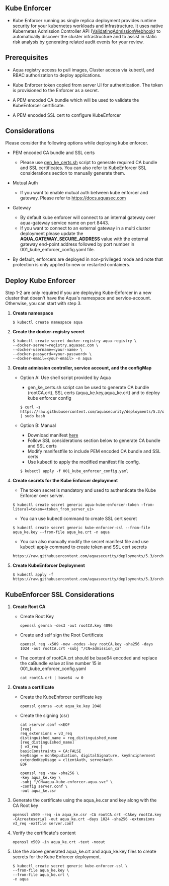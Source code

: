 ## Kube Enforcer

- Kube Enforcer running as single replica deployment provides runtime security for your kubernetes workloads and infrastructure. It uses native Kubernetes Admission Controller API ([ValidatingAdmissionWebhook](https://kubernetes.io/docs/reference/access-authn-authz/admission-controllers/)) to automatically discover the cluster infrastructure and to assist in static risk analysis by generating related audit events for your review.

## Prerequisites

- Aqua registry access to pull images, Cluster access via kubectl, and RBAC authorization to deploy applications.

- Kube Enforcer token copied from server UI for authentication. The token is provisioned to the Enforcer as a secret.

- A PEM encoded CA bundle which will be used to validate the KubeEnforcer certificate.

- A PEM encoded SSL cert to configure KubeEnforcer

## Considerations

Please consider the following options while deploying kube enforcer.

- PEM encoded CA bundle and SSL certs
  - Please use [gen_ke_certs.sh](https://github.com/aquasecurity/deployments/tree/5.3/orchestrators/kubernetes/manifests/aqua_csp_009_enforcer/kube_enforcer/gen_ke_certs.sh) script to generate required CA bundle and SSL certificates. You can also refer to KubeEnforcer SSL considerations section to manually generate them.

- Mutual Auth
  - If you want to enable mutual auth between kube enforcer and gateway. Please refer to https://docs.aquasec.com

- Gateway
  - By default kube enforcer will connect to an internal gateway over aqua-gateway service name on port 8443.
  - If you want to connect to an external gateway in a multi cluster deployment please update the **AQUA_GATEWAY_SECURE_ADDRESS** value with the external gateway end-point address followed by port number in 001_kube_enforcer_config.yaml file.

- By default, enforcers are deployed in non-privileged mode and note that protection is only applied to new or restarted containers.


## Deploy Kube Enforcer

Step 1-2 are only required if you are deploying Kube-Enforcer in a new cluster that doesn't have the Aqua's namespace and service-account. Otherwise, you can start with step 3.

1. **Create namespace**

   ```SHELL
   $ kubectl create namespace aqua
   ```

2. **Create the docker-registry secret**

   ```shell
   $ kubectl create secret docker-registry aqua-registry \
   --docker-server=registry.aquasec.com \
   --docker-username=<your-name> \
   --docker-password=<your-password> \
   --docker-email=<your-email> -n aqua
   ```

3. **Create admission controller, service account, and the configMap**
   - Option A: Use shell script provided by Aqua
        - gen_ke_certs.sh script can be used to generate CA bundle (rootCA.crt), SSL certs (aqua_ke.key,aqua_ke.crt) and to deploy kube enforcer config
        
        ```shell
        $ curl -s https://raw.githubusercontent.com/aquasecurity/deployments/5.3/orchestrators/kubernetes/manifests/aqua_csp_009_enforcer/kube_enforcer/gen_ke_certs.sh | sudo bash
        ```
   - Option B: Manual
        - Download manifest [here](https://raw.githubusercontent.com/aquasecurity/deployments/5.3/orchestrators/kubernetes/manifests/aqua_csp_009_enforcer/kube_enforcer/001_kube_enforcer_config.yaml)
        - Follow SSL considerations section below to generate CA bundle and SSL certs
        - Modify manifestfile to include PEM encoded CA bundle and SSL certs
        - Use kubectl to apply the modified manifest file config.
        
        ```shell
        $ kubectl apply -f 001_kube_enforcer_config.yaml
        ```

4.  **Create secrets for the Kube Enforcer deployment** 

    * The token secret is mandatory and used to authenticate the Kube Enforcer over server.

    ```shell
    $ kubectl create secret generic aqua-kube-enforcer-token -from-literal=token=<token_from_server_ui>
    ```
    * You can use kubectl command to create SSL cert secret
    
    ```shell
    $ kubectl create secret generic kube-enforcer-ssl --from-file aqua_ke.key --from-file aqua_ke.crt -n aqua
    ```

    * You can also manually modify the secret manifest file and use kubectl apply command to create token and SSL cert secrets

    ```shell
    https://raw.githubusercontent.com/aquasecurity/deployments/5.3/orchestrators/kubernetes/manifests/aqua_csp_009_enforcer/kube_enforcer/002_kube_enforcer_secrets.yaml
    ```

5. **Create KubeEnforcer Deployment**

   ```shell
   $ kubectl apply -f https://raw.githubusercontent.com/aquasecurity/deployments/5.3/orchestrators/kubernetes/manifests/aqua_csp_009_enforcer/kube_enforcer/003_kube_enforcer_deploy.yaml
   ```

## KubeEnforcer SSL Considerations

1. **Create Root CA**

   * Create Root Key

     ```shell
     openssl genrsa -des3 -out rootCA.key 4096
     ```

   * Create and self sign the Root Certificate

     ```shell
     openssl req -x509 -new -nodes -key rootCA.key -sha256 -days 1024 -out rootCA.crt -subj "/CN=admission_ca"
     ```

   * The content of rootCA.crt should be base64 encoded and replace the caBundle value at line number 15 in 001_kube_enforcer_config.yaml

     ```shell
     cat rootCA.crt | base64 -w 0
     ```

     

2. **Create a certificate**

   * Create the KubeEnforcer certificate key

     ```shell
     openssl genrsa -out aqua_ke.key 2048
     ```

   * Create the signing (csr)

     ```shell
     cat >server.conf <<EOF
     [req]
     req_extensions = v3_req
     distinguished_name = req_distinguished_name
     [req_distinguished_name]
     [ v3_req ]
     basicConstraints = CA:FALSE
     keyUsage = nonRepudiation, digitalSignature, keyEncipherment
     extendedKeyUsage = clientAuth, serverAuth
     EOF
     ```

     ```shell
     openssl req -new -sha256 \
     -key aqua_ke.key \
     -subj "/CN=aqua-kube-enforcer.aqua.svc" \
     -config server.conf \
     -out aqua_ke.csr
     ```

     

3. Generate the certificate using the aqua_ke.csr and key along with the CA Root key

   ```shell
   openssl x509 -req -in aqua_ke.csr -CA rootCA.crt -CAkey rootCA.key -CAcreateserial -out aqua_ke.crt -days 1024 -sha256 -extensions v3_req -extfile server.conf 
   ```

   

4. Verify the certificate's content

   ```shell
   openssl x509 -in aqua_ke.crt -text -noout
   ```

5. Use the above generated aqua_ke.crt and aqua_ke.key files to create secrets for the Kube Enforcer deployment.

   ```shell
   $ kubectl create secret generic kube-enforcer-ssl \
   --from-file aqua_ke.key \
   --from-file aqua_ke.crt \
   -n aqua
   ```
